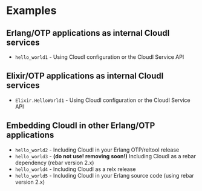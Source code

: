 # Examples

## Erlang/OTP applications as internal CloudI services

* `hello_world1` - Using CloudI configuration or the CloudI Service API

## Elixir/OTP applications as internal CloudI services

* `Elixir.HelloWorld1` - Using CloudI configuration or the CloudI Service API

## Embedding CloudI in other Erlang/OTP applications

* `hello_world2` - Including CloudI in your Erlang OTP/reltool release
* `hello_world3` - **(do not use! removing soon!)** Including CloudI as a rebar dependency (rebar version 2.x)
* `hello_world4` - Including CloudI as a relx release
* `hello_world5` - Including CloudI in your Erlang source code (using rebar version 2.x)

